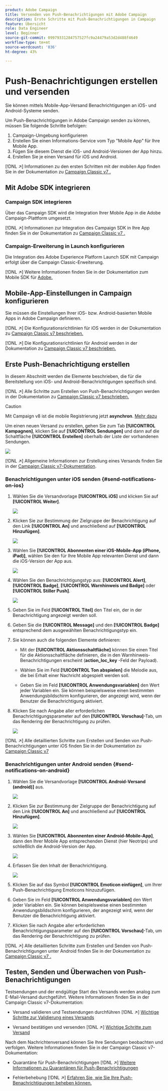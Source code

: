 ```yaml
---
product: Adobe Campaign
title: Versenden von Push-Benachrichtigungen mit Adobe Campaign
description: Erste Schritte mit Push-Benachrichtigungen in Campaign
feature: Übersicht
role: Data Engineer
level: Beginner
source-git-commit: 09979331284757527fc9a24479a53d2d488f4649
workflow-type: tm+mt
source-wordcount: '836'
ht-degree: 43%

---
```


# Push-Benachrichtigungen erstellen und versenden

Sie können mittels Mobile-App-Versand Benachrichtigungen an iOS- und Android-Systeme senden.

Um Push-Benachrichtigungen in Adobe Campaign senden zu können, müssen Sie folgende Schritte befolgen:

1. Campaign-Umgebung konfigurieren
1. Erstellen Sie einen Informations-Service vom Typ &quot;Mobile App&quot; für Ihre Mobile App.
1. Fügen Sie diesem Dienst die iOS- und Android-Versionen der App hinzu.
1. Erstellen Sie je einen Versand für iOS und Android.

[!DNL :arrow_upper_right:] Informationen zu den ersten Schritten mit der mobilen App finden Sie in der Dokumentation zu  [Campaign Classic v7 .](https://experienceleague.adobe.com/docs/campaign-classic/using/sending-messages/sending-push-notifications/about-mobile-app-channel.html?lang=de)

## Mit Adobe SDK integrieren

### Campaign SDK integrieren

Über das Campaign SDK wird die Integration Ihrer Mobile App in die Adobe Campaign-Plattform umgesetzt.

[!DNL :arrow_upper_right:] Informationen zur Integration des Campaign SDK in Ihre App finden Sie in der Dokumentation zu  [Campaign Classic v7 .](https://experienceleague.adobe.com/docs/campaign-classic/using/sending-messages/sending-push-notifications/integrating-campaign-sdk-into-the-mobile-application.html?lang=de#loading-campaign-sdk)

### Campaign-Erweiterung in Launch konfigurieren

Die Integration des Adobe Experience Platform Launch SDK mit Campaign erfolgt über die Campaign Classic-Erweiterung.

[!DNL :arrow_upper_right:] Weitere Informationen finden Sie in der Dokumentation zum Mobile SDK für  [Adobe.](https://aep-sdks.gitbook.io/docs/using-mobile-extensions/adobe-campaignclassic)

## Mobile-App-Einstellungen in Campaign konfigurieren

Sie müssen die Einstellungen Ihrer iOS- bzw. Android-basierten Mobile Apps in Adobe Campaign definieren.

[!DNL :arrow_upper_right:] Die Konfigurationsrichtlinien für iOS werden in der Dokumentation zu  [Campaign Classic v7 beschrieben.](https://experienceleague.adobe.com/docs/campaign-classic/using/sending-messages/sending-push-notifications/configure-the-mobile-app/configuring-the-mobile-application.html?lang=de#sending-messages)

[!DNL :arrow_upper_right:] Die Konfigurationsrichtlinien für Android werden in der Dokumentation zu  [Campaign Classic v7 beschrieben.](https://experienceleague.adobe.com/docs/campaign-classic/using/sending-messages/sending-push-notifications/configure-the-mobile-app/configuring-the-mobile-application-android.html?lang=de#sending-messages)

## Erste Push-Benachrichtigung erstellen

In diesem Abschnitt werden die Elemente beschrieben, die für die Bereitstellung von iOS- und Android-Benachrichtigungen spezifisch sind.

[!DNL :arrow_upper_right:] Alle Schritte zum Erstellen von Push-Benachrichtigungen werden in der Dokumentation zu  [Campaign Classic v7 beschrieben.](https://experienceleague.corp.adobe.com/docs/campaign-classic/using/sending-messages/sending-push-notifications/creating-notifications.html?lang=en)

>[!CAUTION]
>
>Mit Campaign v8 ist die mobile Registrierung jetzt **asynchron**. [Mehr dazu](../dev/staging.md)

Um einen neuen Versand zu erstellen, gehen Sie zum Tab **[!UICONTROL Kampagnen]**, klicken Sie auf **[!UICONTROL Sendungen]** und dann auf die Schaltfläche **[!UICONTROL Erstellen]** oberhalb der Liste der vorhandenen Sendungen.

![](assets/delivery_step_1.png)

[!DNL :arrow_upper_right:] Allgemeine Informationen zur Erstellung eines Versands finden Sie in der  [Campaign Classic v7-Dokumentation](https://experienceleague.adobe.com/docs/campaign-classic/using/sending-messages/key-steps-when-creating-a-delivery/steps-about-delivery-creation-steps.html?lang=de#sending-messages).

### Benachrichtigungen unter iOS senden {#send-notifications-on-ios}

1. Wählen Sie die Versandvorlage **[!UICONTROL iOS]** und klicken Sie auf **[!UICONTROL Weiter]**.

   ![](assets/push-template-ios.png)

1. Klicken Sie zur Bestimmung der Zielgruppe der Benachrichtigung auf den Link **[!UICONTROL An]** und anschließend auf **[!UICONTROL Hinzufügen]**.

   ![](assets/push-ios-select-target.png)

1. Wählen Sie **[!UICONTROL Abonnenten einer iOS-Mobile-App (iPhone, iPad)]**, wählen Sie den für Ihre Mobile App relevanten Dienst und dann die iOS-Version der App aus.

   ![](assets/push-ios-subscribers.png)

1. Wählen Sie den Benachrichtigungstyp aus: **[!UICONTROL Alert]**, **[!UICONTROL Badge]**, **[!UICONTROL Warnhinweis und Badge]** oder **[!UICONTROL Stiller Push]**.

   ![](assets/push-ios-alert.png)

1. Geben Sie im Feld **[!UICONTROL Titel]** den Titel ein, der in der Benachrichtigung angezeigt werden soll.

1. Geben Sie die **[!UICONTROL Message]** und den **[!UICONTROL Badge]** entsprechend dem ausgewählten Benachrichtigungstyp ein.

1. Sie können auch die folgenden Elemente definieren:

   * Mit der **[!UICONTROL Aktionsschaltfläche]** können Sie einen Titel für die Aktionsschaltfläche definieren, die in den Warnhinweis-Benachrichtigungen erscheint (**action_loc_key** -Feld der Payload).

   * Wählen Sie im Feld **[!UICONTROL Ton abspielen]** die Melodie aus, die bei Erhalt einer Nachricht abgespielt werden soll.

   * Geben Sie im Feld **[!UICONTROL Anwendungsvariablen]** den Wert jeder Variablen ein. Sie können beispielsweise einen bestimmten Anwendungsbildschirm konfigurieren, der angezeigt wird, wenn der Benutzer die Benachrichtigung aktiviert.

1. Klicken Sie nach Angabe aller erforderlichen Benachrichtigungsparameter auf den **[!UICONTROL Vorschau]**-Tab, um das Rendering der Benachrichtigung zu prüfen.

   ![](assets/push-ios-preview.png)

[!DNL :arrow_upper_right:] Alle detaillierten Schritte zum Erstellen und Senden von Push-Benachrichtigungen unter iOS finden Sie in der Dokumentation zu  [Campaign Classic v7](https://experienceleague.adobe.com/docs/campaign-classic/using/sending-messages/sending-push-notifications/creating-notifications.html?lang=de#sending-notifications-on-ios)

### Benachrichtigungen unter Android senden {#send-notifications-on-android}

1. Wählen Sie die Versandvorlage **[!UICONTROL Android-Versand (android)]** aus.

   ![](assets/push-template-android.png)

1. Klicken Sie zur Bestimmung der Zielgruppe der Benachrichtigung auf den Link **[!UICONTROL An]** und anschließend auf **[!UICONTROL Hinzufügen]**.

   ![](assets/push-android-select-target.png)

1. Wählen Sie **[!UICONTROL Abonnenten einer Android-Mobile-App]**, dann den Ihrer Mobile App entsprechenden Dienst (hier Neotrips) und schließlich die Android-Version der App.

   ![](assets/push-ios-subscribers.png)

1. Erfassen Sie den Inhalt der Benachrichtigung.

   ![](assets/push-android-content.png)

1. Klicken Sie auf das Symbol **[!UICONTROL Emoticon einfügen]**, um Ihrer Push-Benachrichtigung Emoticons hinzuzufügen.

1. Geben Sie im Feld **[!UICONTROL Anwendungsvariablen]** den Wert jeder Variablen ein. Sie können beispielsweise einen bestimmten Anwendungsbildschirm konfigurieren, der angezeigt wird, wenn der Benutzer die Benachrichtigung aktiviert.

1. Klicken Sie nach Angabe aller erforderlichen Benachrichtigungsparameter auf den **[!UICONTROL Vorschau]**-Tab, um das Rendering der Benachrichtigung zu prüfen.

   <!--![](assets/push-android-preview.png)-->

[!DNL :arrow_upper_right:] Alle detaillierten Schritte zum Erstellen und Senden von Push-Benachrichtigungen unter Android finden Sie in der Dokumentation zu  [Campaign Classic v7 .](https://experienceleague.corp.adobe.com/docs/campaign-classic/using/sending-messages/sending-push-notifications/creating-notifications.html?lang=en#sending-notifications-on-android)

## Testen, Senden und Überwachen von Push-Benachrichtigungen

Testsendungen und der endgültige Start des Versands werden analog zum E-Mail-Versand durchgeführt. Weitere Informationen finden Sie in der Campaign Classic v7-Dokumentation:

* Versand validieren und Testsendungen durchführen
   [!DNL :arrow_upper_right:] [Wichtige Schritte zur Validierung eines Versands](https://experienceleague.adobe.com/docs/campaign-classic/using/sending-messages/key-steps-when-creating-a-delivery/steps-validating-the-delivery.html?lang=de)

* Versand bestätigen und versenden
   [!DNL :arrow_upper_right:] [Wichtige Schritte zum Versand](https://experienceleague.corp.adobe.com/docs/campaign-classic/using/sending-messages/key-steps-when-creating-a-delivery/steps-sending-the-delivery.html?lang=en)

Nach dem Nachrichtenversand können Sie Ihre Sendungen beobachten und verfolgen. Weitere Informationen finden Sie in der Campaign Classic v7-Dokumentation:

* Quarantäne für Push-Benachrichtigungen
   [!DNL :arrow_upper_right:] [Weitere Informationen zu Quarantänen für Push-Benachrichtigungen](https://experienceleague.corp.adobe.com/docs/campaign-classic/using/sending-messages/monitoring-deliveries/understanding-quarantine-management.html?lang=en#push-notification-quarantines)

* Fehlerbehebung
   [!DNL :arrow_upper_right:] [Erfahren Sie, wie Sie Ihre Push-Benachrichtigungen beheben können.](https://experienceleague.corp.adobe.com/docs/campaign-classic/using/sending-messages/sending-push-notifications/troubleshooting.html?lang=en)